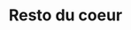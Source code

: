 ---
title: "Resto du coeur"
domain: "domain"
address:
    - "address"
    - "postal code"
    - "city"
    - "place"
description: "Lorem ipsum dolor sit amet, consectetur adipiscing elit. Vivamus vulputate libero quis dui laoreet, et scelerisque orci scelerisque. Nam vel justo fermentum est rhoncus posuere. Mauris pharetra eros interdum tellus bibendum, sit amet dictum urna ultrices. Aenean tempor metus viverra, elementum velit id, pretium nunc. Nunc eu tristique est, eget consectetur metus. In accumsan porta leo vitae pretium. Nullam vitae ex rutrum, semper nisl ac, dignissim arcu. Integer consequat augue lacus, eget condimentum sem vestibulum vitae. Nunc a turpis id purus laoreet malesuada vitae at magna. Donec hendrerit elit velit, a consectetur tellus sodales id. Nam sit amet sapien pharetra, maximus diam id, malesuada felis.

Nunc vulputate facilisis dignissim. Nulla dignissim, est eget dapibus viverra, dolor libero tristique magna, sed posuere elit sapien vitae eros. Aliquam iaculis ornare nunc, sed suscipit eros malesuada pulvinar. Curabitur laoreet id sem id semper. Ut ac porta augue. Nam facilisis scelerisque augue at euismod. In justo velit, pharetra at laoreet nec, blandit at leo. Vestibulum sed mi id ligula gravida lacinia.

Sed leo felis, venenatis sed diam sit amet, venenatis commodo leo. Phasellus nec mi sollicitudin, porttitor nulla a, commodo eros. Vivamus vehicula justo quis leo facilisis consequat. Aenean mattis dui at aliquet pharetra. In ut diam eu nibh sollicitudin interdum eu in nibh. Suspendisse augue libero, viverra sed rhoncus eu, maximus suscipit purus. Vestibulum porttitor blandit urna, ac efficitur lacus hendrerit id. Aliquam at aliquam velit, a efficitur dolor. Praesent feugiat mauris ante, eget aliquet tortor faucibus a. Interdum et malesuada fames ac ante ipsum primis in faucibus. Nulla volutpat enim vitae elit posuere, vitae dignissim justo eleifend. Sed in neque augue. Praesent id porta purus.

Nullam in rutrum sem, nec aliquet turpis. Donec id vehicula mauris. Ut at elementum dui. Morbi tincidunt ex eget purus efficitur, sed gravida velit sodales. Suspendisse feugiat sollicitudin enim a tempor. Pellentesque sodales sed nisi vel accumsan. Phasellus id nunc eu urna aliquam fringilla nec in risus. Pellentesque pretium purus purus, maximus bibendum nulla ultrices et. Duis tincidunt placerat elementum. Proin euismod, felis tristique luctus placerat, dolor eros varius purus, sed iaculis libero quam id est. Curabitur sit amet auctor lectus. Sed suscipit aliquet lorem, pulvinar mattis leo varius et. Sed malesuada ipsum quis augue dictum, vitae iaculis lectus facilisis.

Quisque mattis, est nec posuere suscipit, orci sem hendrerit justo, at venenatis lacus dui ac dolor. Ut dictum massa dolor, vitae condimentum augue varius eget. Mauris blandit lacus non feugiat laoreet. Duis tristique felis et nisl tristique, non fringilla metus egestas. Pellentesque habitant morbi tristique senectus et netus et malesuada fames ac turpis egestas. Fusce a lobortis risus. Etiam vitae tellus eu nibh fringilla placerat. Aenean consequat commodo diam eu varius. Nunc sed dolor a turpis efficitur molestie. Nullam sit amet iaculis nisl.

"
photos:
    - "https://via.placeholder.com/150"
    - "https://via.placeholder.com/150"
    - "https://via.placeholder.com/150"
important: "true"
---
